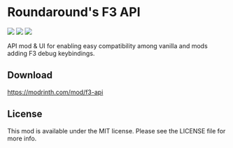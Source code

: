 # Roundaround's F3 API

<img src="https://img.shields.io/badge/Loader-Fabric-313e51?style=for-the-badge"/>
<img src="https://img.shields.io/badge/MC-1.21.6-313e51?style=for-the-badge"/>
<img src="https://img.shields.io/badge/Side-Client-313e51?style=for-the-badge"/>

API mod & UI for enabling easy compatibility among vanilla and mods adding F3 debug keybindings.

## Download

https://modrinth.com/mod/f3-api

## License

This mod is available under the MIT license. Please see the LICENSE file for more info.